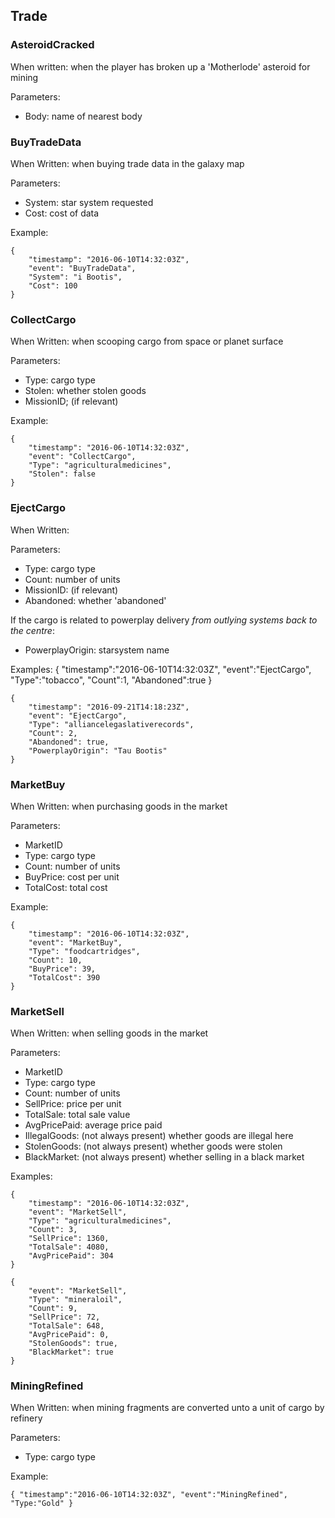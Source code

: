 ## Trade

### AsteroidCracked

When written: when the player has broken up a 'Motherlode' asteroid for mining

Parameters:

- Body: name of nearest body 


### BuyTradeData

When Written: when buying trade data in the galaxy map

Parameters:

- System: star system requested 
- Cost: cost of data 


Example:

```
{
	"timestamp": "2016-06-10T14:32:03Z",
	"event": "BuyTradeData",
	"System": "i Bootis",
	"Cost": 100
}
```

### CollectCargo

When Written: when scooping cargo from space or planet surface

Parameters:

- Type: cargo type 
- Stolen: whether stolen goods 
- MissionID; (if relevant) 


Example:

```
{
	"timestamp": "2016-06-10T14:32:03Z",
	"event": "CollectCargo",
	"Type": "agriculturalmedicines",
	"Stolen": false
}
```

### EjectCargo

When Written:

Parameters:

- Type: cargo type 
- Count: number of units 
- MissionID: (if relevant) 
- Abandoned: whether 'abandoned' 


If the cargo is related to powerplay delivery _from outlying systems back to the centre_:

- PowerplayOrigin: starsystem name 


Examples: { "timestamp":"2016-06-10T14:32:03Z", "event":"EjectCargo", "Type":"tobacco", "Count":1, "Abandoned":true }

```
{
	"timestamp": "2016-09-21T14:18:23Z",
	"event": "EjectCargo",
	"Type": "alliancelegaslativerecords",
	"Count": 2,
	"Abandoned": true,
	"PowerplayOrigin": "Tau Bootis"
}
```

### MarketBuy

When Written: when purchasing goods in the market

Parameters:

- MarketID 
- Type: cargo type 
- Count: number of units 
- BuyPrice: cost per unit 
- TotalCost: total cost 


Example:

```
{
	"timestamp": "2016-06-10T14:32:03Z",
	"event": "MarketBuy",
	"Type": "foodcartridges",
	"Count": 10,
	"BuyPrice": 39,
	"TotalCost": 390
}
```

### MarketSell

When Written: when selling goods in the market

Parameters:

- MarketID 
- Type: cargo type 
- Count: number of units 
- SellPrice: price per unit 
- TotalSale: total sale value 
- AvgPricePaid: average price paid 
- IllegalGoods: (not always present) whether goods are illegal here 
- StolenGoods: (not always present) whether goods were stolen 
- BlackMarket: (not always present) whether selling in a black market 


Examples:

```
{
	"timestamp": "2016-06-10T14:32:03Z",
	"event": "MarketSell",
	"Type": "agriculturalmedicines",
	"Count": 3,
	"SellPrice": 1360,
	"TotalSale": 4080,
	"AvgPricePaid": 304
}
```

```
{
	"event": "MarketSell",
	"Type": "mineraloil",
	"Count": 9,
	"SellPrice": 72,
	"TotalSale": 648,
	"AvgPricePaid": 0,
	"StolenGoods": true,
	"BlackMarket": true
}
```

### MiningRefined

When Written: when mining fragments are converted unto a unit of cargo by refinery

Parameters:

- Type: cargo type 


Example:

```
{ "timestamp":"2016-06-10T14:32:03Z", "event":"MiningRefined", "Type:"Gold" }
```